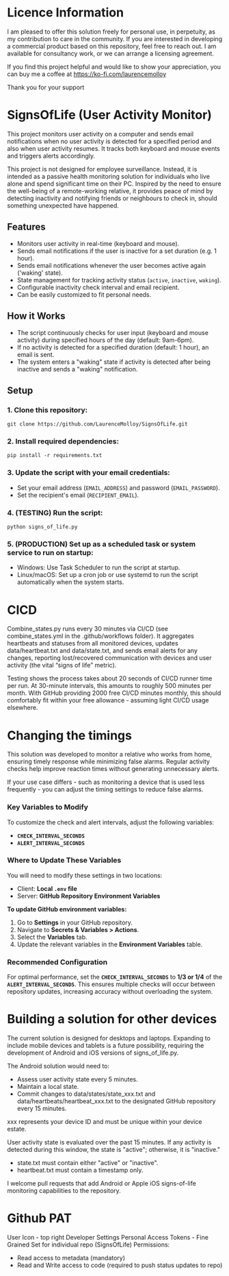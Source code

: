 # Licence Information

I am pleased to offer this solution freely for personal use, in perpetuity, as my contribution to care in the community. If you are interested in developing a commercial product based on this repository, feel free to reach out. I am available for consultancy work, or we can arrange a licensing agreement.

If you find this project helpful and would like to show your appreciation, you can buy me a coffee at https://ko-fi.com/laurencemolloy

Thank you for your support

# SignsOfLife (User Activity Monitor)

This project monitors user activity on a computer and sends email notifications when no user activity is detected for a specified period and also when user activity resumes. It tracks both keyboard and mouse events and triggers alerts accordingly.

This project is not designed for employee surveillance. Instead, it is intended as a passive health monitoring solution for individuals who live alone and spend significant time on their PC. Inspired by the need to ensure the well-being of a remote-working relative, it provides peace of mind by detecting inactivity and notifying friends or neighbours to check in, should something unexpected have happened.

## Features
- Monitors user activity in real-time (keyboard and mouse).
- Sends email notifications if the user is inactive for a set duration (e.g. 1 hour).
- Sends email notifications whenever the user becomes active again ('waking' state).
- State management for tracking activity status (`active`, `inactive`, `waking`).
- Configurable inactivity check interval and email recipient.
- Can be easily customized to fit personal needs.

## How it Works
- The script continuously checks for user input (keyboard and mouse activity) during specified hours of the day (default: 9am-6pm).
- If no activity is detected for a specified duration (default: 1 hour), an email is sent.
- The system enters a "waking" state if activity is detected after being inactive and sends a "waking" notification.

## Setup
### 1. Clone this repository:
   ```
   git clone https://github.com/LaurenceMolloy/SignsOfLife.git
   ```
### 2. Install required dependencies:
   ```
   pip install -r requirements.txt
   ```
### 3. Update the script with your email credentials:
   - Set your email address (`EMAIL_ADDRESS`) and password (`EMAIL_PASSWORD`).
   - Set the recipient's email (`RECIPIENT_EMAIL`).
### 4. (TESTING) Run the script:
   ```
   python signs_of_life.py
   ```
### 5. (PRODUCTION) Set up as a scheduled task or system service to run on startup:
   - Windows: Use Task Scheduler to run the script at startup.
   - Linux/macOS: Set up a cron job or use systemd to run the script automatically when the system starts.


# CICD

Combine_states.py runs every 30 minutes via CI/CD (see combine_states.yml in the .github/workflows folder). It aggregates heartbeats and statuses from all monitored devices, updates data/heartbeat.txt and data/state.txt, and sends email alerts for any changes, reporting lost/recovered communication with devices and user activity (the vital “signs of life” metric).

Testing shows the process takes about 20 seconds of CI/CD runner time per run. At 30-minute intervals, this amounts to roughly 500 minutes per month. With GitHub providing 2000 free CI/CD minutes monthly, this should comfortably fit within your free allowance - assuming light CI/CD usage elsewhere.

# Changing the timings

This solution was developed to monitor a relative who works from home, ensuring timely response while minimizing false alarms. Regular activity checks help improve reaction times without generating unnecessary alerts.  

If your use case differs - such as monitoring a device that is used less frequently - you can adjust the timing settings to reduce false alarms.  

### Key Variables to Modify  

To customize the check and alert intervals, adjust the following variables:  

- **`CHECK_INTERVAL_SECONDS`**  
- **`ALERT_INTERVAL_SECONDS`**  

### Where to Update These Variables  

You will need to modify these settings in two locations:  

- Client: **Local `.env` file**  
- Server: **GitHub Repository Environment Variables**  

**To update GitHub environment variables:**  

1. Go to **Settings** in your GitHub repository.  
2. Navigate to **Secrets & Variables > Actions**.  
3. Select the **Variables** tab.  
4. Update the relevant variables in the **Environment Variables** table.  

### Recommended Configuration  

For optimal performance, set the **`CHECK_INTERVAL_SECONDS`** to **1/3 or 1/4** of the **`ALERT_INTERVAL_SECONDS`**. This ensures multiple checks will occur between repository updates, increasing accuracy without overloading the system.  


# Building a solution for other devices

The current solution is designed for desktops and laptops. Expanding to include mobile devices and tablets is a future possibility, requiring the development of Android and iOS versions of signs_of_life.py.

The Android solution would need to:

 - Assess user activity state every 5 minutes.
 - Maintain a local state.
 - Commit changes to data/states/state_xxx.txt and data/heartbeats/heartbeat_xxx.txt to the designated GitHub repository every 15 minutes.

xxx represents your device ID and must be unique within your device estate.

User activity state is evaluated over the past 15 minutes. If any activity is detected during this window, the state is "active"; otherwise, it is "inactive."

 - state.txt must contain either "active" or "inactive".
 - heartbeat.txt must contain a timestamp only.

I welcome pull requests that add Android or Apple iOS signs-of-life monitoring capabilities to the repository.


# Github PAT 

User Icon - top right
Developer Settings
Personal Access Tokens  - Fine Grained
Set for individual repo (SignsOfLife)
Permissions:
 - Read access to metadata (mandatory)
 - Read and Write access to code (required to push status updates to repo)

